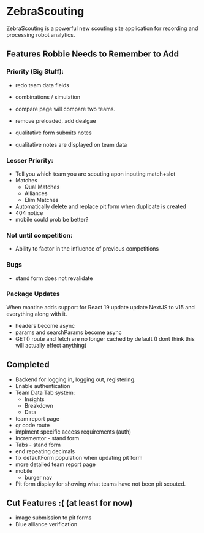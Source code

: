 # ZebraScouting

ZebraScouting is a powerful new scouting site application for recording and processing robot analytics.

## Features Robbie Needs to Remember to Add

### Priority (Big Stuff):

* redo team data fields
* combinations / simulation
* compare page will compare two teams.

* remove preloaded, add dealgae

* qualitative form submits notes
* qualitative notes are displayed on team data

### Lesser Priority:

* Tell you which team you are scouting apon inputing match+slot
* Matches
  * Qual Matches
  * Alliances
  * Elim Matches
* Automatically delete and replace pit form when duplicate is created
* 404 notice
* mobile could prob be better?

### Not until competition:

* Ability to factor in the influence of previous competitions

### Bugs

* stand form does not revalidate

### Package Updates

When mantine adds support for React 19 update update NextJS to v15 and everything along with it.
* headers become async
* params and searchParams become async
* GET() route and fetch are no longer cached by default (I dont think this will actually effect anything)

## Completed

* Backend for logging in, logging out, registering.
* Enable authentication
* Team Data Tab system:
  * Insights
  * Breakdown
  * Data
* team report page
* qr code route
* implment specific access requirements (auth)
* Incrementor - stand form
* Tabs - stand form
* end repeating decimals
* fix defaultForm population when updating pit form
* more detailed team report page
* mobile
  * burger nav
* Pit form display for showing what teams have not been pit scouted.

## Cut Features :( (at least for now)

* image submission to pit forms
* Blue alliance verification